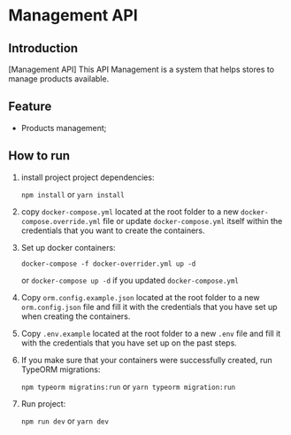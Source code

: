 # Management API

## Introduction

[Management API] This API Management is a system that helps stores to manage products available.

## Feature

- Products management;

## How to run

1. install project project dependencies:

   `npm install` or `yarn install`

2. copy `docker-compose.yml` located at the root folder to a new `docker-compose.override.yml` file or update `docker-compose.yml` itself within the credentials that you want to create the containers.

3. Set up docker containers:

   `docker-compose -f docker-overrider.yml up -d`

   or `docker-compose up -d` if you updated `docker-compose.yml`

4. Copy `orm.config.example.json` located at the root folder to a new `orm.config.json` file and fill it with the credentials that you have set up when creating the containers.

5. Copy `.env.example` located at the root folder to a new `.env` file and fill it with the credentials that you have set up on the past steps.

6. If you make sure that your containers were successfully created, run TypeORM migrations:

   `npm typeorm migratins:run` or `yarn typeorm migration:run`

7. Run project:

   `npm run dev` or `yarn dev`
